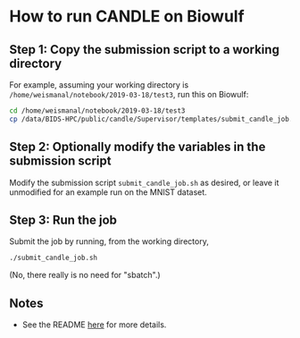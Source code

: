 # How to run CANDLE on Biowulf

## Step 1: Copy the submission script to a working directory

For example, assuming your working directory is `/home/weismanal/notebook/2019-03-18/test3`, run this on Biowulf:

```bash
cd /home/weismanal/notebook/2019-03-18/test3
cp /data/BIDS-HPC/public/candle/Supervisor/templates/submit_candle_job.sh .
```

## Step 2: Optionally modify the variables in the submission script

Modify the submission script `submit_candle_job.sh` as desired, or leave it unmodified for an example run on the MNIST dataset.

## Step 3: Run the job

Submit the job by running, from the working directory,

```bash
./submit_candle_job.sh
```

(No, there really is no need for "sbatch".)

## Notes

* See the README [here](https://github.com/ECP-CANDLE/Supervisor/tree/develop/templates/README.md) for more details.
